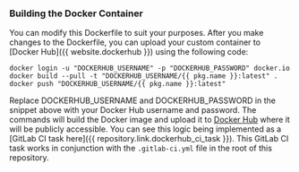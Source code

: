 ### Building the Docker Container

You can modify this Dockerfile to suit your purposes. After you make changes to the Dockerfile, you can upload your custom container to [Docker Hub]({{ website.dockerhub }}) using the following code:

```shell
docker login -u "DOCKERHUB_USERNAME" -p "DOCKERHUB_PASSWORD" docker.io
docker build --pull -t "DOCKERHUB_USERNAME/{{ pkg.name }}:latest" .
docker push "DOCKERHUB_USERNAME/{{ pkg.name }}:latest"
```

Replace DOCKERHUB_USERNAME and DOCKERHUB_PASSWORD in the snippet above with your Docker Hub username and password. The commands will build the Docker image and upload it to [Docker Hub](https://hub.docker.com/) where it will be publicly accessible. You can see this logic being implemented as a [GitLab CI task here]({{ repository.link.dockerhub_ci_task }}). This GitLab CI task works in conjunction with the `.gitlab-ci.yml` file in the root of this repository.
